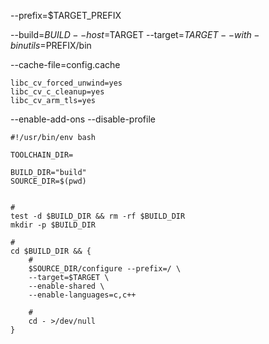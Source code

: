 --prefix=$TARGET_PREFIX

--build=$BUILD
--host=$TARGET
--target=$TARGET
--with-binutils=$PREFIX/bin


--cache-file=config.cache

```config.cache
libc_cv_forced_unwind=yes
libc_cv_c_cleanup=yes
libc_cv_arm_tls=yes
```


--enable-add-ons --disable-profile

```shell
#!/usr/bin/env bash

TOOLCHAIN_DIR=

BUILD_DIR="build"
SOURCE_DIR=$(pwd)


#
test -d $BUILD_DIR && rm -rf $BUILD_DIR
mkdir -p $BUILD_DIR

#
cd $BUILD_DIR && {
    #
    $SOURCE_DIR/configure --prefix=/ \
    --target=$TARGET \
    --enable-shared \
    --enable-languages=c,c++

    #
    cd - >/dev/null
}
```